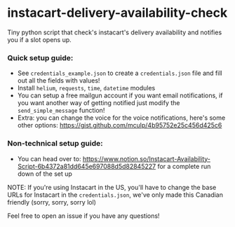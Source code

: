 # instacart-delivery-availability-check
Tiny python script that check's instacart's delivery availability and notifies you if a slot opens up.

### Quick setup guide:
- See `credentials_example.json` to create a `credentials.json` file and fill out all the fields with values!
- Install `helium`, `requests`, `time`, `datetime` modules
- You can setup a free mailgun account if you want email notifications, if you want another way of getting notified just modify the `send_simple_message` function!
- Extra: you can change the voice for the voice notifications, here's some other options: https://gist.github.com/mculp/4b95752e25c456d425c6

### Non-technical setup guide: 
- You can head over to: https://www.notion.so/Instacart-Availability-Script-6b4372a81dd645e697088d5d82845227 for a complete run down of the set up 

NOTE: 
If you're using Instacart in the US, you'll have to change the base URLs for Instacart in the `credentials.json`, we've only made this Canadian friendly (sorry, sorry, sorry lol)

Feel free to open an issue if you have any questions!
